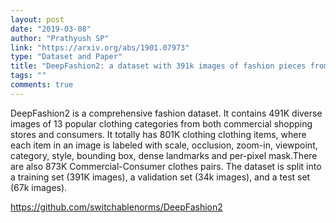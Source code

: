 ```yaml
---
layout: post
date: "2019-03-08"
author: "Prathyush SP"
link: "https://arxiv.org/abs/1901.07973"
type: "Dataset and Paper"
title: "DeepFashion2: a dataset with 391k images of fashion pieces from CUHK."
tags: ""
comments: true
---
```

DeepFashion2 is a comprehensive fashion dataset. It contains 491K diverse images of 13 popular clothing categories from both commercial shopping stores and consumers. It totally has 801K clothing clothing items, where each item in an image is labeled with scale, occlusion, zoom-in, viewpoint, category, style, bounding box, dense landmarks and per-pixel mask.There are also 873K Commercial-Consumer clothes pairs.
The dataset is split into a training set (391K images), a validation set (34k images), and a test set (67k images).

https://github.com/switchablenorms/DeepFashion2
